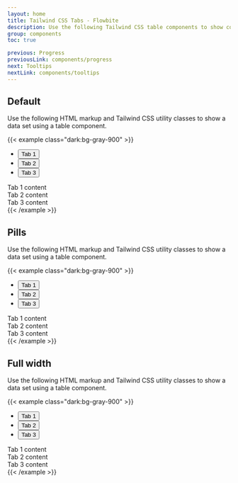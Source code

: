 ```yaml
---
layout: home
title: Tailwind CSS Tabs - Flowbite
description: Use the following Tailwind CSS table components to show complex data in an organized layout
group: components
toc: true

previous: Progress
previousLink: components/progress
next: Tooltips
nextLink: components/tooltips
---
```


## Default

Use the following HTML markup and Tailwind CSS utility classes to show a data set using a table component.

{{< example class="dark:bg-gray-900" >}}
<ul class="flex border-b border-gray-200 space-x-2 mb-4 dark:border-gray-700" id="myTab" role="tablist">
    <li role="presentation">
        <button class="bg-gray-100 text-blue-600 rounded-t-lg py-4 px-4 text-sm font-medium text-center active dark:bg-gray-800 dark:text-blue-500" id="example-tab-1" data-bs-toggle="tab" data-bs-target="#tab-1" type="button" role="tab" aria-controls="tab-1" aria-selected="true">Tab 1</button>
    </li>
    <li role="presentation">
        <button class="text-gray-500 hover:text-blue-600 hover:bg-gray-50 rounded-t-lg py-4 px-4 text-sm font-medium text-center dark:text-gray-400  dark:hover:bg-gray-800 dark:hover:text-blue-500" id="example-tab-2" data-bs-toggle="tab" data-bs-target="#tab-2" type="button" role="tab" aria-controls="tab-2" aria-selected="false">Tab 2</button>
    </li>
    <li role="presentation">
        <button class="text-gray-500 hover:text-blue-600 hover:bg-gray-50 rounded-t-lg py-4 px-4 text-sm font-medium text-center dark:text-gray-400 dark:hover:bg-gray-800 dark:hover:text-blue-500" id="example-tab-3" data-bs-toggle="tab" data-bs-target="#tab-3" type="button" role="tab" aria-controls="tab-3" aria-selected="false">Tab 3</button>
    </li>
</ul>
<div class="tab-content" id="myTabContent">
  <div class="text-gray-500 bg-gray-50 p-4 rounded-lg active dark:bg-gray-800 dark:text-gray-400" id="tab-1" role="tabpanel" aria-labelledby="tab-1-tab">Tab 1 content</div>
  <div class="text-gray-500 bg-gray-50 p-4 rounded-lg hidden dark:bg-gray-800 dark:text-gray-400" id="tab-2" role="tabpanel" aria-labelledby="tab-2-tab">Tab 2 content</div>
  <div class="text-gray-500 bg-gray-50 p-4 rounded-lg hidden dark:bg-gray-800 dark:text-gray-400" id="tab-3" role="tabpanel" aria-labelledby="tab-3-tab">Tab 3 content</div>
</div>
{{< /example >}}

## Pills

Use the following HTML markup and Tailwind CSS utility classes to show a data set using a table component.

{{< example class="dark:bg-gray-900" >}}
<ul class="flex space-x-2 mb-4" id="myTab" role="tablist">
    <li role="presentation">
        <button class="bg-blue-600 text-white rounded-lg py-3 px-4 text-sm font-medium text-center active" id="example-tab-1" data-bs-toggle="tab" data-bs-target="#tab-1" type="button" role="tab" aria-controls="tab-1" aria-selected="true">Tab 1</button>
    </li>
    <li role="presentation">
        <button class="text-gray-500 hover:text-gray-900 hover:bg-gray-50 rounded-lg py-3 px-4 text-sm font-medium text-center dark:bg-gray-900 dark:text-gray-400 dark:hover:bg-gray-800 dark:hover:text-white" id="example-tab-2" data-bs-toggle="tab" data-bs-target="#tab-2" type="button" role="tab" aria-controls="tab-2" aria-selected="false">Tab 2</button>
    </li>
    <li role="presentation">
        <button class="text-gray-500 hover:text-gray-900 hover:bg-gray-50 rounded-lg py-3 px-4 text-sm font-medium text-center dark:bg-gray-900 dark:text-gray-400 dark:hover:bg-gray-800 dark:hover:text-white" id="example-tab-3" data-bs-toggle="tab" data-bs-target="#tab-3" type="button" role="tab" aria-controls="tab-3" aria-selected="false">Tab 3</button>
    </li>
</ul>
<div class="tab-content" id="myTabContent">
  <div class="text-gray-500 bg-gray-50 p-4 rounded-lg active dark:bg-gray-800 dark:text-gray-400" id="tab-1" role="tabpanel" aria-labelledby="tab-1-tab">Tab 1 content</div>
  <div class="text-gray-500 bg-gray-50 p-4 rounded-lg hidden dark:bg-gray-800 dark:text-gray-400" id="tab-2" role="tabpanel" aria-labelledby="tab-2-tab">Tab 2 content</div>
  <div class="text-gray-500 bg-gray-50 p-4 rounded-lg hidden dark:bg-gray-800 dark:text-gray-400" id="tab-3" role="tabpanel" aria-labelledby="tab-3-tab">Tab 3 content</div>
</div>
{{< /example >}}

## Full width

Use the following HTML markup and Tailwind CSS utility classes to show a data set using a table component.

{{< example class="dark:bg-gray-900" >}}
<ul class="rounded-lg shadow flex divide-x divide-gray-200 mb-4 dark:divide-gray-700" id="myTab" role="tablist">
    <li class="w-full" role="presentation">
        <button class="w-full bg-gray-50 text-gray-900 rounded-l-lg py-4 px-4 text-sm font-medium text-center hover:bg-gray-50 focus:ring-2 focus:ring-blue-300 relative focus:z-20 active dark:bg-gray-700 dark:text-white" id="tab-1-tab" data-bs-toggle="tab" data-bs-target="#tab-1" type="button" role="tab" aria-controls="tab-1" aria-selected="true">Tab 1</button>
    </li>
    <li class="w-full" role="presentation">
        <button class="w-full bg-white text-gray-500 hover:text-gray-700 py-4 px-4 text-sm font-medium text-center hover:bg-gray-50 focus:ring-2 focus:ring-blue-300 relative focus:z-20 dark:text-gray-400 dark:hover:text-white dark:bg-gray-800  dark:hover:bg-gray-700 dark:text-white" id="tab-2-tab" data-bs-toggle="tab" data-bs-target="#tab-2" type="button" role="tab" aria-controls="tab-2" aria-selected="false">Tab 2</button>
    </li>
    <li class="w-full" role="presentation">
        <button class="w-full bg-white text-gray-500 hover:text-gray-700 rounded-r-lg py-4 px-4 text-sm font-medium text-center hover:bg-gray-50 focus:ring-2 focus:ring-blue-300 relative focus:z-20 dark:text-gray-400 dark:hover:text-white dark:bg-gray-800 dark:hover:bg-gray-700 dark:text-white" id="tab-3-tab" data-bs-toggle="tab" data-bs-target="#tab-3" type="button" role="tab" aria-controls="tab-3" aria-selected="false">Tab 3</button>
    </li>
</ul>
<div class="tab-content" id="myTabContent">
  <div class="text-gray-500 bg-gray-50 p-4 rounded-lg active dark:bg-gray-800 dark:text-gray-400" id="tab-1" role="tabpanel" aria-labelledby="tab-1-tab">Tab 1 content</div>
  <div class="text-gray-500 bg-gray-50 p-4 rounded-lg hidden dark:bg-gray-800 dark:text-gray-400" id="tab-2" role="tabpanel" aria-labelledby="tab-2-tab">Tab 2 content</div>
  <div class="text-gray-500 bg-gray-50 p-4 rounded-lg hidden dark:bg-gray-800 dark:text-gray-400" id="tab-3" role="tabpanel" aria-labelledby="tab-3-tab">Tab 3 content</div>
</div>
{{< /example >}}





